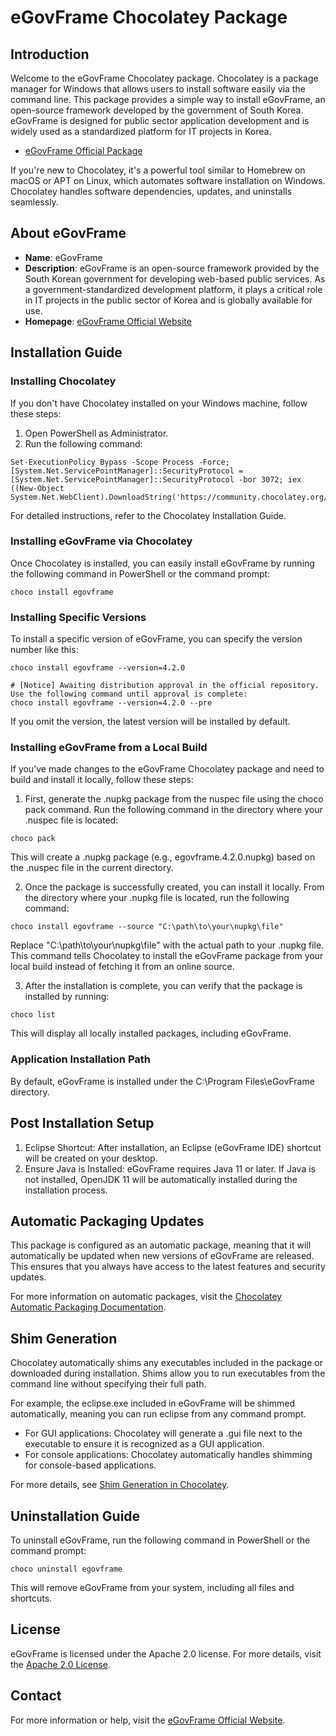﻿# eGovFrame Chocolatey Package

## Introduction
Welcome to the eGovFrame Chocolatey package. Chocolatey is a package manager for Windows that allows users to install software easily via the command line. This package provides a simple way to install eGovFrame, an open-source framework developed by the government of South Korea. eGovFrame is designed for public sector application development and is widely used as a standardized platform for IT projects in Korea.

- [eGovFrame Official Package](https://community.chocolatey.org/packages/egovframe)

If you're new to Chocolatey, it's a powerful tool similar to Homebrew on macOS or APT on Linux, which automates software installation on Windows. Chocolatey handles software dependencies, updates, and uninstalls seamlessly.

## About eGovFrame
- **Name**: eGovFrame
- **Description**: eGovFrame is an open-source framework provided by the South Korean government for developing web-based public services. As a government-standardized development platform, it plays a critical role in IT projects in the public sector of Korea and is globally available for use.
- **Homepage**: [eGovFrame Official Website](https://www.egovframe.go.kr/)

## Installation Guide

### Installing Chocolatey
If you don't have Chocolatey installed on your Windows machine, follow these steps:

1. Open PowerShell as Administrator.
2. Run the following command:
``` shell
Set-ExecutionPolicy Bypass -Scope Process -Force; [System.Net.ServicePointManager]::SecurityProtocol = [System.Net.ServicePointManager]::SecurityProtocol -bor 3072; iex ((New-Object System.Net.WebClient).DownloadString('https://community.chocolatey.org/install.ps1'))
```

For detailed instructions, refer to the Chocolatey Installation Guide.

### Installing eGovFrame via Chocolatey

Once Chocolatey is installed, you can easily install eGovFrame by running the following command in PowerShell or the command prompt:

``` shell
choco install egovframe
```

### Installing Specific Versions

To install a specific version of eGovFrame, you can specify the version number like this:

``` shell
choco install egovframe --version=4.2.0

# [Notice] Awaiting distribution approval in the official repository. Use the following command until approval is complete:
choco install egovframe --version=4.2.0 --pre
```

If you omit the version, the latest version will be installed by default.

### Installing eGovFrame from a Local Build

If you’ve made changes to the eGovFrame Chocolatey package and need to build and install it locally, follow these steps:

1.	First, generate the .nupkg package from the nuspec file using the choco pack command. Run the following command in the directory where your .nuspec file is located:

``` shell
choco pack
```

This will create a .nupkg package (e.g., egovframe.4.2.0.nupkg) based on the .nuspec file in the current directory.

2.	Once the package is successfully created, you can install it locally. From the directory where your .nupkg file is located, run the following command:

``` shell
choco install egovframe --source "C:\path\to\your\nupkg\file"
```

Replace "C:\path\to\your\nupkg\file" with the actual path to your .nupkg file. This command tells Chocolatey to install the eGovFrame package from your local build instead of fetching it from an online source.

3.	After the installation is complete, you can verify that the package is installed by running:

``` shell
choco list
```

This will display all locally installed packages, including eGovFrame.

### Application Installation Path

By default, eGovFrame is installed under the C:\Program Files\eGovFrame directory.

## Post Installation Setup

1. Eclipse Shortcut: After installation, an Eclipse (eGovFrame IDE) shortcut will be created on your desktop.
2. Ensure Java is Installed: eGovFrame requires Java 11 or later. If Java is not installed, OpenJDK 11 will be automatically installed during the installation process.

## Automatic Packaging Updates

This package is configured as an automatic package, meaning that it will automatically be updated when new versions of eGovFrame are released. This ensures that you always have access to the latest features and security updates.

For more information on automatic packages, visit the [Chocolatey Automatic Packaging Documentation](https://docs.chocolatey.org/en-us/create/automatic-packages).

## Shim Generation

Chocolatey automatically shims any executables included in the package or downloaded during installation. Shims allow you to run executables from the command line without specifying their full path.

For example, the eclipse.exe included in eGovFrame will be shimmed automatically, meaning you can run eclipse from any command prompt.

- For GUI applications: Chocolatey will generate a .gui file next to the executable to ensure it is recognized as a GUI application.
- For console applications: Chocolatey automatically handles shimming for console-based applications.

For more details, see [Shim Generation in Chocolatey](https://docs.chocolatey.org/en-us/features/shim).

## Uninstallation Guide

To uninstall eGovFrame, run the following command in PowerShell or the command prompt:

``` shell
choco uninstall egovframe
```

This will remove eGovFrame from your system, including all files and shortcuts.

## License

eGovFrame is licensed under the Apache 2.0 license. For more details, visit the [Apache 2.0 License](/tools/LICENSE.txt).

## Contact

For more information or help, visit the [eGovFrame Official Website](https://www.egovframe.go.kr).